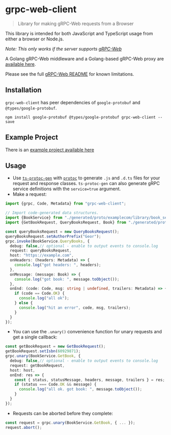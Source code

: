 # grpc-web-client
> Library for making gRPC-Web requests from a Browser

This library is intended for both JavaScript and TypeScript usage from either a browser or Node.js.

*Note: This only works if the server supports [gRPC-Web](https://github.com/grpc/grpc/blob/master/doc/PROTOCOL-WEB.md)*

A Golang gRPC-Web middleware and a Golang-based gRPC-Web proxy are [available here](https://github.com/improbable-eng/grpc-web).

Please see the full [gRPC-Web README](https://github.com/improbable-eng/grpc-web) for known limitations.

## Installation

`grpc-web-client` has peer dependencies of `google-protobuf` and `@types/google-protobuf`.

`npm install google-protobuf @types/google-protobuf grpc-web-client --save`

## Example Project

There is an [example project available here](https://github.com/improbable-eng/grpc-web/tree/master/example)

## Usage
* Use [`ts-protoc-gen`](https://www.npmjs.com/package/ts-protoc-gen) with [`protoc`](https://github.com/google/protobuf) to generate `.js` and `.d.ts` files for your request and response classes. `ts-protoc-gen` can also generate gRPC service definitions with the `service=true` argument.
* Make a request:
```ts
import {grpc, Code, Metadata} from "grpc-web-client";

// Import code-generated data structures.
import {BookService} from "./generated/proto/examplecom/library/book_service_pb_service";
import {GetBookRequest, QueryBooksRequest, Book} from "./generated/proto/examplecom/library/book_service_pb";

const queryBooksRequest = new QueryBooksRequest();
queryBooksRequest.setAuthorPrefix("Geor");
grpc.invoke(BookService.QueryBooks, {
  debug: false,// optional - enable to output events to console.log
  request: queryBooksRequest,
  host: "https://example.com",
  onHeaders: (headers: Metadata) => {
    console.log("got headers: ", headers);
  },
  onMessage: (message: Book) => {
    console.log("got book: ", message.toObject());
  },
  onEnd: (code: Code, msg: string | undefined, trailers: Metadata) => {
    if (code == Code.OK) {
      console.log("all ok");
    } else {
      console.log("hit an error", code, msg, trailers);
    }
  }
});
```

* You can use the `.unary()` convenience function for unary requests and get a single callback:
```ts
const getBookRequest = new GetBookRequest();
getBookRequest.setIsbn(60929871);
grpc.unary(BookService.GetBook, {
  debug: false,// optional - enable to output events to console.log
  request: getBookRequest,
  host: host,
  onEnd: res => {
    const { status, statusMessage, headers, message, trailers } = res;
    if (status === Code.OK && message) {
      console.log("all ok. got book: ", message.toObject());
    }
  }
});
```

* Requests can be aborted before they complete:
```ts
const request = grpc.unary(BookService.GetBook, { ... });
request.abort();
```
